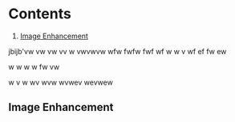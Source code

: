 # Contents
1. [Image Enhancement](#image)

jbijb'vw
vw
vw
vv
w
vwvwvw
wfw
fwfw
fwf
wf
w
w
v
wf
ef
fw
ew

w
w
w
w
fw
vw

w
v
w
wv
wvw
wvwev
wevwew
## Image Enhancement